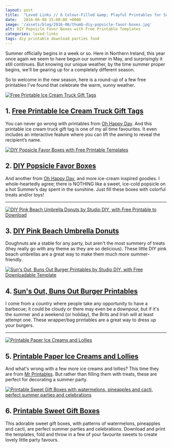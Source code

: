 ```yaml
---
layout: post
title:  "Loved Links // 6 Colour-Filled &amp; Playful Printables for Summer Parties &amp; Get Togethers"
date:   2016-06-08 15:00:00 +0000
image: '/assets/blog/2016-06/thumb-diy-popsicle-favor-boxes.jpg'
alt: DIY Popsicle Favor Boxes with Free Printable Templates
categories: loved-links
tags: diy printable download parties food
---
```


<p class="intro">Summer officially begins in a week or so. Here in Northern Ireland, this year once again we seem to have begun our summer in May, and surprisingly it still continues. But knowing our unique weather, by the time summer proper begins, we'll be gearing up for a completely different season.</p>

So to welcome in the new season, here is a round-up of a few free printables I've found that celebrate the warm, sunny weather.

<div class="row">
	<div class="col-md-6">
		<a href="http://ohhappyday.com/2016/05/free-printable-ice-cream-truck-gift-tags/" title="Free Printable Ice Cream Truck Gift Tags"><img src="/assets/blog/2016-06/ll-free-printable-ice-cream-truck-gift-tags.jpg" alt="Free Printable Ice Cream Truck Gift Tags" title="Free Printable Ice Cream Truck Gift Tags | Downloads | Freebies | Party Printables"></a>
		<h2>1. <a href="http://ohhappyday.com/2016/05/free-printable-ice-cream-truck-gift-tags/" title="Free Printable Ice Cream Truck Gift Tags">Free Printable Ice Cream Truck Gift Tags</a></h2>
		<p>You can never go wrong with printables from <a href="http://ohhappyday.com" title="Visit the Oh Happy Day Website for more freebies and printables">Oh Happy Day</a>. And this printable ice cream truck gift tag is one of my all time favourites. It even includes an interactive feature where you can lift the awning to reveal the recipient’s name.</p>
	</div>
	<div class="col-md-6">
		<a href="http://ohhappyday.com/2016/04/diy-popsicle-favor-boxes/" title="DIY Popsicle Favor Boxes with Free Printable Templates"><img src="/assets/blog/2016-06/ll-diy-popsicle-favor-boxes.jpg" alt="DIY Popsicle Favor Boxes with Free Printable Templates" title="DIY Popsicle Favor Boxes with Free Printable Templates"></a>
		<h2>2. <a href="http://ohhappyday.com/2016/04/diy-popsicle-favor-boxes/" title="DIY Popsicle Favor Boxes with Free Printable Templates">DIY Popsicle Favor Boxes</a></h2>
		<p>And another from <a href="http://ohhappyday.com" title="Visit the Oh Happy Day Website for more freebies and printables">Oh Happy Day</a>, and more ice-cream inspired goodies. I whole-heartedly agree; there is NOTHING like a sweet, ice-cold popsicle on a hot Summer’s day spent in the sunshine. Just fill these boxes with colorful treats and/or toys!</p>
	</div>
</div>

* * *

<div class="row">
	<div class="col-md-6">
		<a href="http://studiodiy.com/2015/05/13/diy-pink-umbrella-donuts-a-gray-malin-giveaway/" title="DIY Pink Beach Umbrella Donuts by Studio DIY, with Free Printable to Download"><img src="/assets/blog/2016-06/ll-diy-pink-umbrella-donuts.jpg" alt="DIY Pink Beach Umbrella Donuts by Studio DIY, with Free Printable to Download" title="DIY Pink Beach Umbrella Donuts by Studio DIY, with Free Printable to Download | Downloads | Freebies | Party Printables"></a>
		<h2>3. <a href="http://studiodiy.com/2015/05/13/diy-pink-umbrella-donuts-a-gray-malin-giveaway/" title="DIY Pink Beach Umbrella Donuts by Studio DIY, with Free Printable to Download">DIY Pink Beach Umbrella Donuts</a></h2>
		<p>Doughnuts are a stable for any party, but aren't the most summery of treats (they really go with any theme as they are so delicious). These little DIY pink beach umbrellas are a great way to make them much more summer-friendly.</p>
	</div>
	<div class="col-md-6">
		<a href="http://studiodiy.com/2015/07/08/suns-out-buns-out-burger-printables/" title="Sun's Out, Buns Out Burger Printables by Studio DIY, with Free Downloadable Template"><img src="/assets/blog/2016-06/ll-suns-out-buns-out-burger-printables.jpg" alt="Sun's Out, Buns Out Burger Printables by Studio DIY, with Free Downloadable Template" title="Sun's Out, Buns Out Burger Printables by Studio DIY, with Free Downloadable Template | Downloads | Freebies | Party Printables"></a>
		<h2>4. <a href="http://studiodiy.com/2015/07/08/suns-out-buns-out-burger-printables/" title="Sun's Out, Buns Out Burger Printables by Studio DIY, with Free Downloadable Template">Sun's Out, Buns Out Burger Printables</a></h2>
		<p>I come from a country where people take any opportunity to have a barbecue; it could be cloudy or there may even be a downpour, but if it's the summer and a weekend (or holiday), the Brits and Irish will at least attempt one. These wrapper/bag printables are a great way to dress up your burgers.</p>
	</div>
</div>

* * *

<div class="row">
	<div class="col-md-6">
		<a href="http://mrprintables.com/paper-ice-creams.html" title="Printable Paper Ice Creams and Lollies"><img src="/assets/blog/2016-06/ll-paper-ice-creams-lollies.jpg" alt="Printable Paper Ice Creams and Lollies" title="Printable Paper Ice Creams and Lollies | Free Downloads | Freebies | Party Printables"></a>
		<h2>5. <a href="http://mrprintables.com/paper-ice-creams.html" title="Printable Paper Ice Creams and Lollies">Printable Paper Ice Creams and Lollies</a></h2>
		<p>And what's wrong with a few more ice creams and lollies? This time they are from <a href="http://mrprintables.com/paper-ice-creams.html">Mr Printables</a>. But rather than filling them with treats, these are perfect for decorating a summer party.</p>
	</div>
	<div class="col-md-6">
		<a href="http://www.makeandcreate.se/quicklinks/pyssel__pysseltips/sota_presentaskar/" title="Printable Sweet Gift Boxes with watermelons, pineapples and cacti, perfect summer parties and celebrations"><img src="/assets/blog/2016-06/ll-printable-sweet-gift-boxes.jpg" alt="Printable Sweet Gift Boxes with watermelons, pineapples and cacti, perfect summer parties and celebrations" title="Printable Sweet Gift Boxes with watermelons, pineapples and cacti, perfect summer parties and celebrations | Free Downloads | Freebies | Party Printables"></a>
		<h2>6. <a href="http://www.makeandcreate.se/quicklinks/pyssel__pysseltips/sota_presentaskar/" title="Printable Sweet Gift Boxes with watermelons, pineapples and cacti, perfect summer parties and celebrations">Printable Sweet Gift Boxes</a></h2>
		<p>This adorable sweet gift boxes, with patterns of watermelons, pineapples and cacti, are perfect summer parties and celebrations. Download and print the templates, fold and throw in a few of your favourite sweets to create lovely little party favours.</p>
	</div>
</div>




<div style="display: none;">
	<img src="/assets/blog/2016-06/IMG.jpg" alt="POST TITILE" title="POST TITILE by @arosecast">
</div>